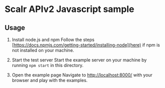 Scalr APIv2 Javascript sample
=============================

Usage
-----

1. Install node.js and npm
Follow the steps [https://docs.npmjs.com/getting-started/installing-node](here) if npm is not installed on your machine.

2. Start the test server
Start the example server on your machine by running `npm start` in this directory.

3. Open the example page
Navigate to [http://localhost:8000/](http://localhost:8000) with your browser and play with the examples.

